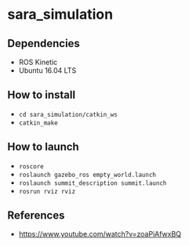 # sara_simulation
## Dependencies
* ROS Kinetic
* Ubuntu 16.04 LTS
## How to install
* ```cd sara_simulation/catkin_ws```
* ```catkin_make```
## How to launch
* ```roscore```
* ```roslaunch gazebo_ros empty_world.launch```
* ```roslaunch summit_description summit.launch```
* ```rosrun rviz rviz```
## References
* https://www.youtube.com/watch?v=zoaPiAfwxBQ
